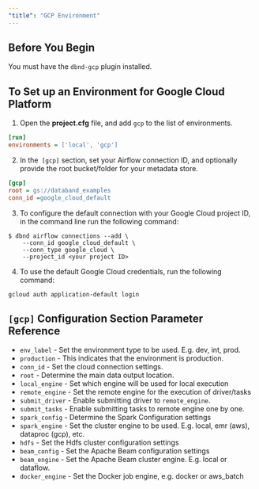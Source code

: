 ```yaml
---
"title": "GCP Environment"
---
```

## Before You Begin
You must have the `dbnd-gcp` plugin installed.

## To Set up an Environment for Google Cloud Platform
1. Open the **project.cfg** file, and add `gcp` to the list of environments.
```ini
[run]
environments = ['local', 'gcp']
```

2. In the` [gcp]` section, set your Airflow connection ID, and optionally provide the root bucket/folder for your metadata store.
```ini
[gcp]
root = gs://databand_examples
conn_id =google_cloud_default
```

3. To configure the default connection with your Google Cloud project ID, in the command line run the following command:
```shell
$ dbnd airflow connections --add \
    --conn_id google_cloud_default \
    --conn_type google_cloud \
    --project_id <your project ID>
```

4. To use the default Google Cloud credentials, run the following command:
```shell
gcloud auth application-default login
```

## `[gcp]` Configuration Section Parameter Reference
- `env_label` - Set the environment type to be used. E.g. dev, int, prod.
- `production` - This indicates that the environment is production.
- `conn_id` - Set the cloud connection settings.
- `root` - Determine the main data output location.
- `local_engine` - Set which engine will be used for local execution
- `remote_engine` - Set the remote engine for the execution of driver/tasks
- `submit_driver` - Enable submitting driver to `remote_engine`.
- `submit_tasks` - Enable submitting tasks to remote engine one by one.
- `spark_config` - Determine the Spark Configuration settings
- `spark_engine` - Set the cluster engine to be used. E.g. local, emr (aws), dataproc (gcp), etc.
- `hdfs` - Set the Hdfs cluster configuration settings
- `beam_config` - Set the Apache Beam configuration settings
- `beam_engine` - Set the Apache Beam cluster engine. E.g. local or dataflow.
- `docker_engine` - Set the Docker job engine, e.g. docker or aws_batch

